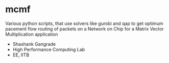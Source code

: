 # mcmf

Various python scripts, that use solvers like gurobi and qap to get optimum pacement flow routing of packets on a Network on Chip for a Matrix Vector Multiplication application

- Shashank Gangrade
- High Performance Computing Lab
- EE, IITB

